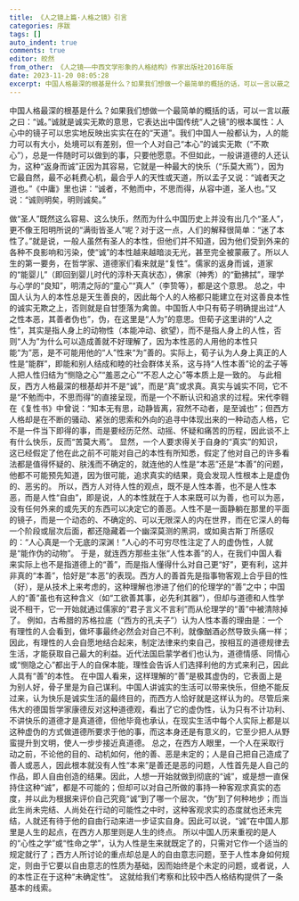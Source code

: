 ```yaml
---
title: 《人之镜上篇·人格之镜》引言
categories: 序跋
tags: []
auto_indent: true
comments: true
editor: 皎然
from_other: 《人之镜——中西文学形象的人格结构》作家出版社2016年版
date: 2023-11-20 08:05:28
excerpt: 中国人格最深的根基是什么？如果我们想做一个最简单的概括的话，可以一言以蔽之曰：“诚。”诚就是诚实无欺的意思，它表达出中国传统“人之镜”的根本属性：人心中的镜子可以忠实地反映出实实在在的“天道”。我们中国人一般都认为，人的能力可以有大小，处境可以有差别，但一个人对自己“本心”的诚实无欺（“不欺心”），总是一件随时可以做到的事，只要他愿意。不但如此，一般讲道德的人还认为，这种“返身而诚”正因为其容易，它就是一种最大的快乐（“乐莫大焉”），因为它最自然，最不必耗费心机，最合乎人的天性或天道，所以孟子又说：“诚者天之道也。”《中庸》里也讲：“诚者，不勉而中，不思而得，从容中道，圣人也。”又说：“诚则明矣，明则诚矣。”
---
```

中国人格最深的根基是什么？如果我们想做一个最简单的概括的话，可以一言以蔽之曰：“诚。”诚就是诚实无欺的意思，它表达出中国传统“人之镜”的根本属性：人心中的镜子可以忠实地反映出实实在在的“天道”。我们中国人一般都认为，人的能力可以有大小，处境可以有差别，但一个人对自己“本心”的诚实无欺（“不欺心”），总是一件随时可以做到的事，只要他愿意。不但如此，一般讲道德的人还认为，这种“返身而诚”正因为其容易，它就是一种最大的快乐（“乐莫大焉”），因为它最自然，最不必耗费心机，最合乎人的天性或天道，所以孟子又说：“诚者天之道也。”《中庸》里也讲：“诚者，不勉而中，不思而得，从容中道，圣人也。”又说：“诚则明矣，明则诚矣。”

做“圣人”既然这么容易、这么快乐，然而为什么中国历史上并没有出几个“圣人”，更不像王阳明所说的“满街皆圣人”呢？对于这一点，人们的解释很简单：“迷了本性了。”就是说，一般人虽然有圣人的本性，但他们并不知道，因为他们受到外来的各种不良影响和污染，使“诚”的本性越来越暗淡无光，甚至完全被蒙蔽了。所以人生的第一要务，在哲学家、道德家们看来就是“复性”。儒家的返身而诚，道家的“能婴儿”（即回到婴儿时代的淳朴天真状态），佛家（神秀）的“勤拂拭”，理学与心学的“良知”，明清之际的“童心”“真人”（李贽等），都是这个意思。
总之，中国人认为人的本性总是天生善良的，因此每个人的人格都只能建立在对这善良本性的诚实无欺之上，否则就是自甘堕落为禽兽。中国哲人中只有荀子明确提出过“人之性本恶，其善者伪也”，伪，在这里是“人为”的意思。但荀子这里讲的“人之性”，其实是指人身上的动物性（本能冲动、欲望），而不是指人身上的人性，否则“人为”为什么可以造成善就不好理解了，因为本性恶的人用他的本性只能“为”恶，是不可能用他的“人”性来“为”善的。实际上，荀子认为人身上真正的人性是“能群”，即能和别人结成和睦的社会群体关系，这与持“人性本善”论的孟子等人把人性归结为“恻隐之心”“羞恶之心”“不忍人之心”等本质上是一致的。
与此相反，西方人格最深的根基却并不是“诚”，而是“真”或求真。真实与诚实不同，它不是“不勉而中，不思而得”的直接呈现，而是一个不断认识和追求的过程。宋代李翱在《复性书》中曾说：“知本无有思，动静皆离，寂然不动者，是至诚也”；但西方人格却是在不断的骚动、紧张的思索和外向的追寻中体现出来的一种动态人格，它不是一件当下即得的事，而是要经历茫然、动摇、怀疑和痛苦的历程，因此谈不上有什么快乐，反而“苦莫大焉”。
显然，一个人要求得关于自身的“真实”的知识，这已经假定了他在此之前不可能对自己的本性有所知悉，假定了他对自己的许多看法都是值得怀疑的、肤浅而不确定的，就连他的人性是“本恶”还是“本善”的问题，他都不可能预先知道，因为很可能，追求真实的结果，竟会发现人性根本上是虚伪的、恶劣的。
所以，西方人对待人性的观点，既不是人性本善，也不是人性本恶，而是人性“自由”，即是说，人的本性就在于人本来既可以为善，也可以为恶，没有任何外来的或先天的东西可以决定它的善恶。人性不是一面静躺在那里的平面的镜子，而是一个动态的、不确定的、可以无限深人的内在世界，而在它深人的每一个阶段或层次后面，都还隐藏着一个幽深莫测的黑洞，或如奥古斯丁所感叹的：“人心真是一个无底的深渊！”人心的不可穷尽性注定了人的虚伪性，人就是“能作伪的动物”。
于是，就连西方那些主张“人性本善”的人，在我们中国人看来实际上也不是指道德上的“善”，而是指人懂得什么对自己更“好”，更有利，这并非真的“本善”，恰好是“本恶”的表现。西方人的善首先是指事物客观上合乎目的性（好），是从技术上来考虑的，这种理解也渗进了他们的伦理学的“善”之中；中国人的“善”虽也有这种含义（如“工欲善其事，必先利其器”），但却与道德和人性学说不相干，它一开始就通过儒家的“君子言义不言利”而从伦理学的“善”中被清除掉了。
例如，古希腊的苏格拉底（“西方的孔夫子”）认为人性本善的理由是：一个有理性的人会看到，做坏事最终必然会对自己不利，就像酗酒必然导致头痛一样；因此，有理性的人会自愿地结合起来，制定法律来约束自己，按相互的道德规律去生活，才能获取自己最大的利益。近代法国启蒙学者们也认为，道德情感、同情心或“恻隐之心”都出于人的自保本能，理性会告诉人们选择利他的方式来利己，因此人具有“善”的本性。
在中国人看来，这样理解的“善”是极其虚伪的，它表面上是为别人好，骨子里是为自己谋利。中国人讲诚实的生活可以带来快乐，但绝不能反过来，认为快乐是诚实生活的最终目的，而西方人恰好就是这样认为的。尽管后来伟大的德国哲学家康德反对这种道德观，看出了它的虚伪性，认为只有不计功利、不讲快乐的道德才是真道德，但他毕竟也承认，在现实生活中每个人实际上都是以这种虚伪的方式做道德所要求于他的事，而这本身还是有意义的，它至少把人从野蛮提升到文明，使人一步步接近真道德。
总之，在西方人眼里，一个人在采取行动之前，不论他的目的、动机如何，他的善、恶是未定的；人是自己把自己造成了善人或恶人，因此根本就没有人性“本来”是善还是恶的问题，人性首先是人自己的作品，即人自由创造的结果。因此，人想一开始就做到彻底的“诚”，或是想一直保持住这种“诚”，都是不可能的；但却可以对自己所做的事持一种客观求真实的态度，并以此为根据来评价自己究竟“诚”到了哪一个层次，“伪”到了何种地步；而当此生尚未完结、人尚处在行动的可能性之中时，这种客观求实的态度就也还未完结，人就还有待于他的自由行动来进一步证实自身。因此可以说，“诚”在中国人那里是人生的起点，在西方人那里则是人生的终点。
所以中国人历来重视的是人的“心性之学”或“性命之学”，认为人性是生来就既定了的，只需对它作一个适当的规定就行了；西方人所讨论的重点却总是人的自由意志问题，至于人性本身如何规定，则由于它要以自由意志的性质为基础，因而始终是个未定的问题，或者说，人的本性正在于这种“未确定性”。
这就给我们考察和比较中西人格结构提供了一条基本的线索。
